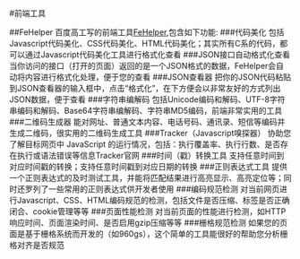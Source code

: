 #前端工具

##FeHelper
百度高工写的前端工具[FeHelper](https://github.com/zxlie/FeHelper.git),包含如下功能:
###代码美化
包括Javascript代码美化、CSS代码美化、HTML代码美化；其实所有C系的代码，都可以通过Javascript代码美化工具进行格式化查看
###JSON接口自动格式化查看
当你访问的接口（打开的页面）返回的是一个JSON格式的数据，FeHelper会自动将内容进行格式化处理，便于您的查看
###JSON查看器
把你的JSON代码粘贴到JSON查看器的输入框中，点击“格式化”，在下方便会以非常友好的方式列出JSON数据，便于查看
###字符串编解码
包括Unicode编码和解码、UTF-8字符串编码和解码、Base64字符串编解码、字符串MD5编码，前端非常实用的工具
###二维码生成器
能对网址、普通文本内容、电话号码、通讯录、短信等编码并生成二维码，很实用的二维码生成工具
###Tracker（Javascript嗅探器）
协助您了解目标网页中 JavaScript 的运行情况，包括：执行覆盖率、执行行数、是否存在执行或语法错误等信息Tracker官网
###时间（戳）转换工具
支持任意时间到对应时间戳的转换；支持任意时间戳到对应日期的转换
###正则表达式工具
提供一个正则表达式的及时测试工具，并能将匹配结果进行高亮显示、高亮定位等；同时还罗列了一些常用的正则表达式供开发者使用
###编码规范检测
对当前网页进行Javascript、CSS、HTML编码规范的检测，包括文件是否压缩、标签是否正确闭合、cookie管理等等
###页面性能检测
对当前页面的性能进行检测，如HTTP响应时间、页面渲染时间、是否启用gzip压缩等等
###栅格规范检测
如果您的页面是基于栅格系统而开发的（如960gs），这个简单的工具能很好的帮助您分析栅格对齐是否规范
